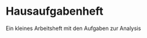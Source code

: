 # Hausaufgabenheft

Ein kleines Arbeitsheft mit den Aufgaben zur Analysis

```{tableofcontents}
```
